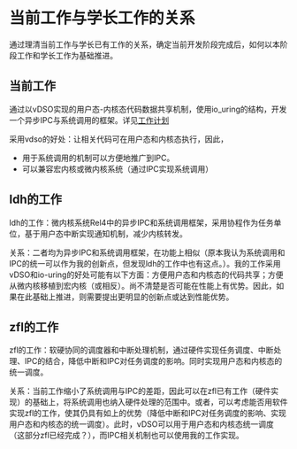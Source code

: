 # 当前工作与学长工作的关系

通过理清当前工作与学长已有工作的关系，确定当前开发阶段完成后，如何以本阶段工作和学长工作为基础推进。

## 当前工作

通过以vDSO实现的用户态-内核态代码数据共享机制，使用io_uring的结构，开发一个异步IPC与系统调用的框架。详见[工作计划](../25.7.10~25.7.16/vdso_iouring工作计划.md)

采用vdso的好处：让相关代码可在用户态和内核态执行，因此，

- 用于系统调用的机制可以方便地推广到IPC。
- 可以兼容宏内核或微内核系统（通过IPC实现系统调用）

## ldh的工作

ldh的工作：微内核系统Rel4中的异步IPC和系统调用框架，采用协程作为任务单位，基于用户态中断实现通知机制，减少内核转发。

关系：二者均为异步IPC和系统调用框架，在功能上相似（原本我认为系统调用和IPC的统一可以作为我的创新点，但发现ldh的工作中也有这点。）。我的工作采用vDSO和io-uring的好处可能有以下方面：方便用户态和内核态的代码共享；方便从微内核移植到宏内核（或相反）。尚不清楚是否可能在性能上有优势。因此，如果在此基础上推进，则需要提出更明显的创新点或达到性能优势。

## zfl的工作

zfl的工作：软硬协同的调度器和中断处理机制，通过硬件实现任务调度、中断处理、IPC的结合，降低中断和IPC对任务调度的影响。同时实现用户态和内核态的统一调度。

关系：当前工作缩小了系统调用与IPC的差距，因此可以在zfl已有工作（硬件实现）的基础上，将系统调用也纳入硬件处理的范围中。或者，可以考虑能否用软件实现zfl的工作，使其仍具有如上的优势（降低中断和IPC对任务调度的影响、实现用户态和内核态的统一调度）。此时，vDSO可以用于用户态和内核态统一调度（这部分zfl已经完成？），而IPC相关机制也可以使用我的工作实现。

